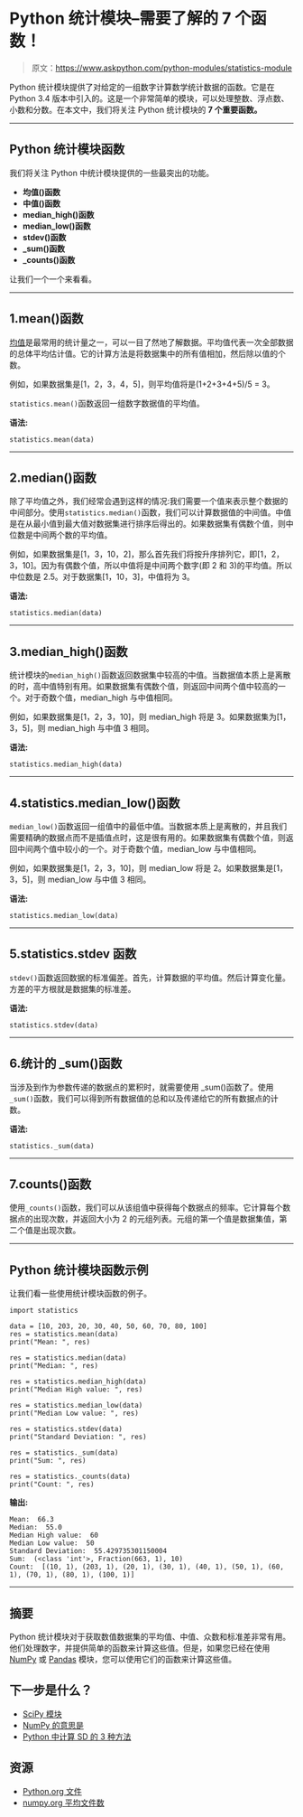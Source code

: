 # Python 统计模块–需要了解的 7 个函数！

> 原文：<https://www.askpython.com/python-modules/statistics-module>

Python 统计模块提供了对给定的一组数字计算数学统计数据的函数。它是在 Python 3.4 版本中引入的。这是一个非常简单的模块，可以处理整数、浮点数、小数和分数。在本文中，我们将关注 Python 统计模块的 **7 个重要函数。**

* * *

## Python 统计模块函数

我们将关注 Python 中统计模块提供的一些最突出的功能。

*   **均值()函数**
*   **中值()函数**
*   **median_high()函数**
*   **median_low()函数**
*   **stdev()函数**
*   **_sum()函数**
*   **_counts()函数**

让我们一个一个来看看。

* * *

## 1.mean()函数

[均值](https://www.askpython.com/python/examples/mean-and-standard-deviation-python)是最常用的统计量之一，可以一目了然地了解数据。平均值代表一次全部数据的总体平均估计值。它的计算方法是将数据集中的所有值相加，然后除以值的个数。

例如，如果数据集是[1，2，3，4，5]，则平均值将是(1+2+3+4+5)/5 = 3。

`statistics.mean()`函数返回一组数字数据值的平均值。

**语法:**

```
statistics.mean(data)

```

* * *

## 2.median()函数

除了平均值之外，我们经常会遇到这样的情况:我们需要一个值来表示整个数据的中间部分。使用`statistics.median()`函数，我们可以计算数据值的中间值。中值是在从最小值到最大值对数据集进行排序后得出的。如果数据集有偶数个值，则中位数是中间两个数的平均值。

例如，如果数据集是[1，3，10，2]，那么首先我们将按升序排列它，即[1，2，3，10]。因为有偶数个值，所以中值将是中间两个数字(即 2 和 3)的平均值。所以中位数是 2.5。对于数据集[1，10，3]，中值将为 3。

**语法:**

```
statistics.median(data)

```

* * *

## 3.median_high()函数

统计模块的`median_high()`函数返回数据集中较高的中值。当数据值本质上是离散的时，高中值特别有用。如果数据集有偶数个值，则返回中间两个值中较高的一个。对于奇数个值，median_high 与中值相同。

例如，如果数据集是[1，2，3，10]，则 median_high 将是 3。如果数据集为[1，3，5]，则 median_high 与中值 3 相同。

**语法:**

```
statistics.median_high(data)

```

* * *

## 4.statistics.median_low()函数

`median_low()`函数返回一组值中的最低中值。当数据本质上是离散的，并且我们需要精确的数据点而不是插值点时，这是很有用的。如果数据集有偶数个值，则返回中间两个值中较小的一个。对于奇数个值，median_low 与中值相同。

例如，如果数据集是[1，2，3，10]，则 median_low 将是 2。如果数据集是[1，3，5]，则 median_low 与中值 3 相同。

**语法:**

```
statistics.median_low(data)

```

* * *

## 5.statistics.stdev 函数

`stdev()`函数返回数据的标准偏差。首先，计算数据的平均值。然后计算变化量。方差的平方根就是数据集的标准差。

**语法:**

```
statistics.stdev(data)

```

* * *

## 6.统计的 _sum()函数

当涉及到作为参数传递的数据点的累积时，就需要使用 _sum()函数了。使用`_sum()`函数，我们可以得到所有数据值的总和以及传递给它的所有数据点的计数。

**语法:**

```
statistics._sum(data)

```

* * *

## 7.counts()函数

使用`_counts()`函数，我们可以从该组值中获得每个数据点的频率。它计算每个数据点的出现次数，并返回大小为 2 的元组列表。元组的第一个值是数据集值，第二个值是出现次数。

* * *

## Python 统计模块函数示例

让我们看一些使用统计模块函数的例子。

```
import statistics

data = [10, 203, 20, 30, 40, 50, 60, 70, 80, 100]
res = statistics.mean(data)
print("Mean: ", res)

res = statistics.median(data)
print("Median: ", res)

res = statistics.median_high(data)
print("Median High value: ", res)

res = statistics.median_low(data)
print("Median Low value: ", res)

res = statistics.stdev(data)
print("Standard Deviation: ", res)

res = statistics._sum(data)
print("Sum: ", res)

res = statistics._counts(data)
print("Count: ", res)

```

**输出:**

```
Mean:  66.3
Median:  55.0
Median High value:  60
Median Low value:  50
Standard Deviation:  55.429735301150004
Sum:  (<class 'int'>, Fraction(663, 1), 10)
Count:  [(10, 1), (203, 1), (20, 1), (30, 1), (40, 1), (50, 1), (60, 1), (70, 1), (80, 1), (100, 1)]    

```

* * *

## 摘要

Python 统计模块对于获取数值数据集的平均值、中值、众数和标准差非常有用。他们处理数字，并提供简单的函数来计算这些值。但是，如果您已经在使用 [NumPy](https://www.askpython.com/python-modules/numpy/python-numpy-module) 或 [Pandas](https://www.askpython.com/python-modules/pandas/python-pandas-module-tutorial) 模块，您可以使用它们的函数来计算这些值。

## 下一步是什么？

*   [SciPy 模块](https://www.askpython.com/python-modules/python-scipy)
*   [NumPy 的意思是](https://www.askpython.com/python-modules/numpy/mean-of-a-numpy-array)
*   [Python 中计算 SD 的 3 种方法](https://www.askpython.com/python/examples/standard-deviation)

## 资源

*   [Python.org 文件](https://docs.python.org/3/library/statistics.html#module-statistics)
*   [numpy.org 平均文件数](https://numpy.org/doc/stable/reference/generated/numpy.mean.html)